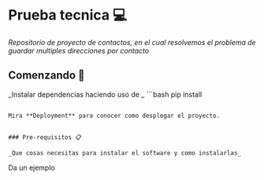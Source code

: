 # Prueba tecnica :computer:

_Repositorio de proyecto de contactos, en el cual resolvemos el problema de guardar multiples direcciones por contacto_

## Comenzando 🚀

_Instalar dependencias haciendo uso de _ ```bash
pip install 
``` 

Mira **Deployment** para conocer como desplegar el proyecto.


### Pre-requisitos 📋

_Que cosas necesitas para instalar el software y como instalarlas_

```
Da un ejemplo
```
